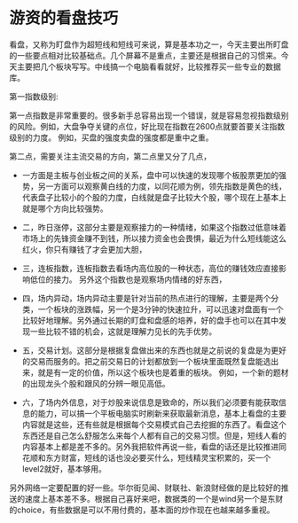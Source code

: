 # 游资的看盘技巧

看盘，又称为盯盘作为超短线和短线可来说，算是基本功之一，今天主要出所盯盘的一些要点相对比较基础点。几个屏幕不是重点，主要还是根据自己的习惯来。今天主要把几个板块写写。中线搞一个电脑看看就好，比较推荐买一些专业的数据库。

第一指数级别:

第一点指数是非常重要的。很多新手总容易出现一个错误，就是容易忽视指数级别的风险。例如，大盘争夺关键的点位，好比现在指数在2600点就要首要关注指数级别的力度。 例如，买盘的强度卖盘的强度都是重中之重。

第二点，需要关注主流交易的方向，第二点里又分了几点，

* 一方面是主板与创业板之间的关系，盘中可以快速的发现哪个板股票更加的强势，另一方面可以观察黄白线的力度，以同花顺为例，领先指数是黄色的线，代表盘子比较小的个股的力度，白线就是盘子比较大个股，哪个现在上基本上就是哪个方向比较强势。
  
* 二，昨日涨停，这部分主要是观察接力的一种情绪，如果这个指数过低意味着市场上的先锋资金赚不到钱，所以接力资金也会畏惧，最近为什么短线能这么红火，你只有赚钱了才会更加大胆，

* 三，连板指数，连板指数去看场内高位股的一种状态，高位的赚钱效应直接影响低位的接力。 另外这个指数也是观察场内情绪的好东西，

* 四，场内异动，场内异动主要是针对当前的热点进行的理解，主要是两个分类，一个板块的涨跌幅，另一个是3分钟的快速拉升，可以迅速对盘面有一个比较好地理解。另外通过长期的盯盘和盘感的培养，好的盘手也可以在其中发现一些比较不错的机会，这就是理解力见长的先手优势。

* 五，交易计划。这部分是根据复盘做出来的东西也就是之前说的复盘是为更好的交易而服务的。把之前交易日的计划都放到一个板块里面既然复盘能选出来，就是有一定的价值，所以这个板块也是着重的板块。 例如，一个新的题材的出现龙头个股和跟风的分辨一眼见高低。

* 六，了场内外信息，对于炒股来说信息是致命的，所以我们必须要有能获取信息的能力，可以搞一个平板电脑实时刷新来获取最新消息，基本上看盘的主要内容就是这些，还有些就是根据每个交易模式自己去挖掘的东西了。看盘这个东西还是自己怎么舒服怎么来每个人都有自己的交易习惯。但是，短线人看的内容基本上都是差不多的。另外我把软件再说一些，看盘的话还是比较推进同花顺和东方财富，短线的话也没必要买什么，短线精灵宝积累的，买一个level2就好，基本够用。

另外网络一定要配置的好一些。华尔街见闻、财联社、新浪财经做的是比较好的推送的速度上基本差不多。根据自己喜好来吧，数据类的一个是wind另一个是东财的choice，有些数据是可以不用付费的，基本面的炒作现在也越来越多重视。